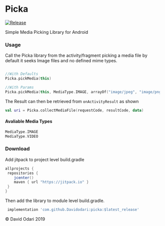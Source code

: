 # Picka

[![Release](https://jitpack.io/v/Davidodari/picka.svg)](https://jitpack.io/#Davidodari/picka)

Simple Media Picking Library for Android

### Usage

Call the Picka library from the activity/fragment picking a media file
by default it seeks Image files and no defined mime types.

```kotlin

//With Defaults
Picka.pickMedia(this)

//With Params
Picka.pickMedia(this, MediaType.IMAGE, arrayOf("image/jpeg", "image/png"))
```
The Result can then be retrieved from ```onActivityResult``` as shown
```kotlin
val uri = Picka.collectMediaFile(requestCode, resultCode, data)
```
#### Avaliable Media Types

```kotlin
MediaType.IMAGE
MediaType.VIDEO
```

### Download

Add jitpack to project level build.gradle
```groovy
allprojects {
 repositories {
    jcenter()
    maven { url "https://jitpack.io" }
 }
}
```
Then add the library to module level build.gradle.
```groovy
 implementation 'com.github.Davidodari:picka:$latest_release'
```

&copy; David Odari 2019
